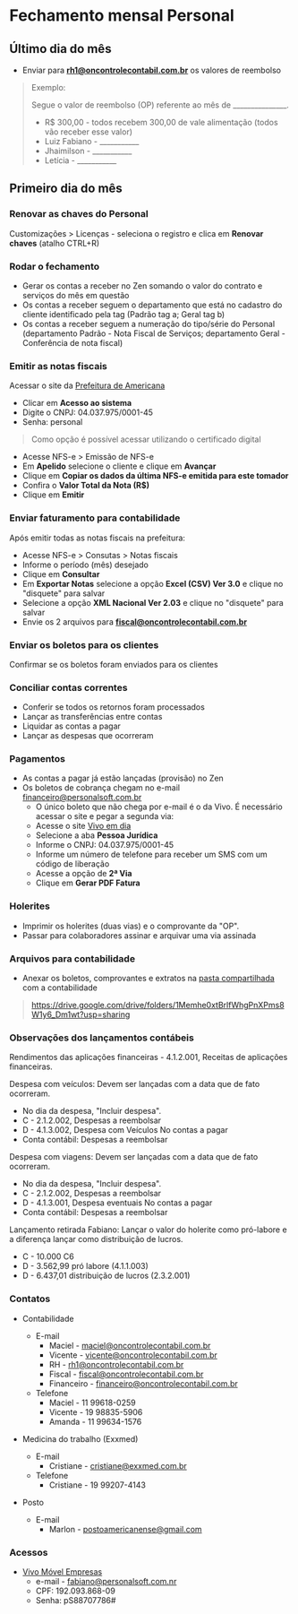 # Fechamento mensal Personal

## Último dia do mês

* Enviar para **rh1@oncontrolecontabil.com.br** os valores de reembolso

>Exemplo:
>
>Segue o valor de reembolso (OP) referente ao mês de _______________.
>
>* R$ 300,00 - todos recebem 300,00 de vale alimentação (todos  vão receber esse valor)
>* Luiz Fabiano - ___________ 
>* Jhaimilson - ___________
>* Letícia - ___________

## Primeiro dia do mês

### Renovar as chaves do Personal

Customizações > Licenças - seleciona o registro e clica em **Renovar chaves** (atalho CTRL+R)

### Rodar o fechamento
* Gerar os contas a receber no Zen somando o valor do contrato e serviços do mês em questão
* Os contas a receber seguem o departamento que está no cadastro do cliente identificado pela tag (Padrão tag a; Geral tag b)
* Os contas a receber seguem a numeração do tipo/série do Personal (departamento Padrão - Nota Fiscal de Serviços; departamento Geral - Conferência de nota fiscal)

### Emitir as notas fiscais

Acessar o site da [Prefeitura de Americana](https://nfse.americana.sp.gov.br/nfse/capa.aspx)
* Clicar em **Acesso ao sistema**
* Digite o CNPJ: 04.037.975/0001-45
* Senha: personal
>Como opção é possível acessar utilizando o certificado digital
* Acesse NFS-e > Emissão de NFS-e
* Em **Apelido** selecione o cliente e clique em **Avançar**
* Clique em **Copiar os dados da última NFS-e emitida para este tomador**
* Confira o **Valor Total da Nota (R$)**
* Clique em **Emitir**

### Enviar faturamento para contabilidade

Após emitir todas as notas fiscais na prefeitura:
* Acesse NFS-e > Consutas > Notas fiscais
* Informe o período (mês) desejado
* Clique em **Consultar**
* Em **Exportar Notas** selecione a opção **Excel (CSV) Ver 3.0** e clique no "disquete" para salvar
* Selecione a opção **XML Nacional Ver 2.03** e clique no "disquete" para salvar
* Envie os 2 arquivos para **fiscal@oncontrolecontabil.com.br**


### Enviar os boletos para os clientes

Confirmar se os boletos foram enviados para os clientes

### Conciliar contas correntes

* Conferir se todos os retornos foram processados
* Lançar as transferências entre contas
* Liquidar as contas a pagar
* Lançar as despesas que ocorreram

### Pagamentos

* As contas a pagar já estão lançadas (provisão) no Zen
* Os boletos de cobrança chegam no e-mail financeiro@personalsoft.com.br
    * O único boleto que não chega por e-mail é o da Vivo. É necessário acessar o site e pegar a segunda via:
    * Acesse o site [Vivo em dia](https://vivoemdia.vivo.com.br/)
    * Selecione a aba **Pessoa Jurídica**
    * Informe o CNPJ: 04.037.975/0001-45
    * Informe um número de telefone para receber um SMS com um código de liberação
    * Acesse a opção de **2ª Via**
    * Clique em **Gerar PDF Fatura**

### Holerites

* Imprimir os holerites (duas vias) e o comprovante da "OP".
* Passar para colaboradores assinar e arquivar uma via assinada

### Arquivos para contabilidade

* Anexar os boletos, comprovantes e extratos na [pasta compartilhada](https://drive.google.com/drive/folders/1Memhe0xtBrlfWhgPnXPms8W1y6_Dm1wt?usp=sharing) com a contabilidade

> https://drive.google.com/drive/folders/1Memhe0xtBrlfWhgPnXPms8W1y6_Dm1wt?usp=sharing

### Observações dos lançamentos contábeis

Rendimentos das aplicações financeiras - 4.1.2.001, Receitas de aplicações financeiras.

Despesa com veículos: Devem ser lançadas com a data que de fato ocorreram.
* No dia da despesa, "Incluir despesa".
* C - 2.1.2.002, Despesas a reembolsar
* D - 4.1.3.002, Despesa com Veículos
No contas a pagar
* Conta contábil: Despesas a reembolsar

Despesa com viagens: Devem ser lançadas com a data que de fato ocorreram.
* No dia da despesa, "Incluir despesa".
* C - 2.1.2.002, Despesas a reembolsar
* D - 4.1.3.001, Despesa eventuais
No contas a pagar
* Conta contábil: Despesas a reembolsar

Lançamento retirada Fabiano: Lançar o valor do holerite como pró-labore e a diferença lançar como distribuição de lucros.
* C - 10.000 C6
* D - 3.562,99 pró labore (4.1.1.003)
* D - 6.437,01 distribuição de lucros (2.3.2.001)

### Contatos

* Contabilidade
    * E-mail
        * Maciel - maciel@oncontrolecontabil.com.br 
        * Vicente - vicente@oncontrolecontabil.com.br 
        * RH - rh1@oncontrolecontabil.com.br 
        * Fiscal - fiscal@oncontrolecontabil.com.br 
        * Financeiro - financeiro@oncontrolecontabil.com.br
    * Telefone
        * Maciel - 11 99618-0259
        * Vicente - 19 98835-5906
        * Amanda - 11 99634-1576

* Medicina do trabalho (Exxmed)
    * E-mail
        * Cristiane - cristiane@exxmed.com.br
    * Telefone
        * Cristiane - 19 99207-4143

* Posto
    * E-mail
        * Marlon - postoamericanense@gmail.com

### Acessos

* [Vivo Móvel Empresas](https://www.vivo.com.br/para-empresas)
    * e-mail - fabiano@personalsoft.com.nr
    * CPF: 192.093.868-09
    * Senha: pS88707786#